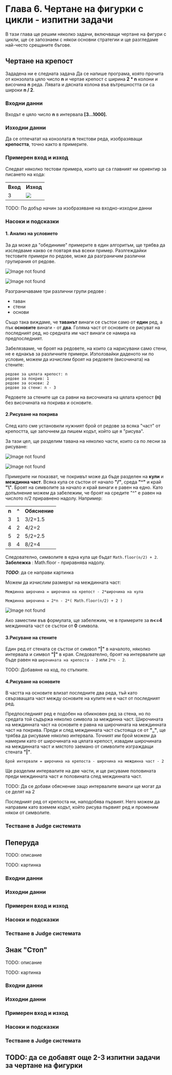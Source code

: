 # Глава 6. Чертане на фигурки с цикли - изпитни задачи
В тази глава ще решим няколко задачи, включващи чертане на фигури с цикли, ще се запознаем с някои основни стратегии и ще разгледаме най-често срещаните бъгове. 
## Чертане на крепост
Зададена ни е следната задача
Да се напише програма, която прочита от конзолата цяло число **n** и чертае крепост с ширина **2 * n** колони и височина **n** реда. Лявата и дясната колона във вътрешността си са широки **n / 2**.

### Входни данни
Входът е цяло число **n** в интервала **[3…1000].**
### Изходни данни
Да се отпечатат на конзолата **n** текстови реда, изобразяващи **крепостта**, точно както в примерите.
### Примерен вход и изход
Следват няколко тестови примера, които ще са главният ни ориентир за писането на кода:

<table>
	<tr>
    	<th>Вход</th>
        <th>Изход</th>
    </tr>
    <tr>
    	<td>3</td>
        <td>
        	<img src="assets/chapter-6-images/output-3.png">
        </td>
    </tr>
</table>
TODO: По добър начин за изобразяване на входно-изходни данни

### Насоки и подсказки
#### 1. Анализ на условието
За да може да "обединиме" примерите в един алгоритъм, ще трябва да изследваме какво се повтаря във всеки пример. Разлгеждайки тестовите примери по редове, може да  разграничим различни групирания от редове.

![Image not found](assets/chapter-6-images/input-5-explanation.png)

![Image not found](assets/chapter-6-images/input-8-explanation.png)

Разграничаваме три различни групи редове :
- таван
- стени
- основи

Също така виждаме, че **таванът** винаги се състои само от **един** ред, а пък **основите** винаги - от **два**. Голяма част от основите се рисуват на последният ред, но средната им част винаги се намира на предпоследният.

Забелязваме, че броят на редовете, на които са нарисувани само стени, не е еднакъв за различните примери. Използвайки даденото ни по условие, можем да изчислим броят на редовете (височината) на стените:

```
редове за цялата крепост: n
редове за покрив: 1
редове за основи: 2
редове за стени: n - 3
```
Редовете за стените ще са равни на височината на цялата крепост **(n)** без височината на покрива и основите.


#### 2.Рисуване на покрива
След като сме установили нужният брой от редове за всяка "част" от крепостта, ще започнем да пишем кодът, който ще я "рисува".

За тази цел, ще разделим тавана на няколко части, които са по лесни за рисуване:

![Image not found](assets/chapter-6-images/roof-8-explanation.png)

![Image not found](assets/chapter-6-images/roof-5-explanation.png)

Примерите ни показват, че покривът може да бъде разделен на **кули** и **междинна част**. Всяка кула се състои от начало **"/"**, среда **"^"** и край **"\\"**. Броят на символите за начало и край винаги е равен на едно. Като допълнение можем да забележим, че броят на средите "^" е равен на числото n/2 приравнено надолу. Например:

<table>
	<tr>
    	<th>n</th>
        <th>^</th>
        <th>Обяснение</th>
    </tr>
    <tr>
    	<td>3</td>
        <td>1</td>
        <td>3/2=1.5</td>
    </tr>
    <tr>
    	<td>4</td>
        <td>2</td>
        <td>4/2=2</td>
    </tr>
    <tr>
    	<td>5</td>
        <td>2</td>
        <td>5/2=2.5</td>
    </tr>
    <tr>
    	<td>8</td>
        <td>4</td>
        <td>8/2=4</td>
    </tr>
</table>

Следователно, символите в една кула ще бъдат `Math.floor(n/2) + 2`.
**Забележка** : Math.floor - приравнява надолу.

***TODO***: да се направи картинка

Можем да изчислим размерът на междинната част:

```
Междинна широчина = широчина на крепост - 2*широчина на кула

Междинна широчина = 2*n - 2*( Math.floor(n/2) + 2 )
```

![Image not found](assets/chapter-6-images/roof-4-exlpanation.png)

Ако заместим във формулата, ще забележим, че в примерите за **n<=4** междинната част се състои от **0** символа.

#### 3.Рисуване на стените

Един ред от стената се състои от символ **"|"** в началото, няколко интервала и символ **"|"** в края. Следователно, броят на интервалите ще бъде равен на `широчината на крепоста - 2` или `2*n - 2`.

TODO: Добавяне на код, по стъпките.

#### 4.Рисуване на основите

В частта на основите влизат последните два реда, тъй като свързващата част между основите на кулите не е част от последният ред. 

Предпоследният ред е подобен на обикновен ред за стена, но по средата той съдържа няколко символа за междинна част. Широчината на междинната част на основите е равна на широчината на междинната част на покрива. Преди и след междинната част състояща се от **"_"**, ще трябва да рисуваме няколко интервала. Точният им брой можем да намерим като от широчината на цялата крепост, извадим широчината на междинната част и мястото заемано от символите изграждащи стената **"|"**.

`Брой интервали = широчина на крепоста - широчина на междинна част - 2`

Ще разделим интервалите на две части, и ще рисуваме половината преди междинната част и половината след междинната част.

TODO: Да се добави обяснение защо интервалите винаги ще могат да се делят на 2

Последният ред от крепоста ни, наподобява първият. Него можем да направим като вземем кодът, който рисува първият ред и променим някои от символите.

### Тестване в Judge системата


## Пеперуда

TODO: описание

TODO: картинка

### Входни данни

### Изходни данни

### Примерен вход и изход

### Насоки и подсказки

### Тестване в Judge системата


## Знак "Стоп"

TODO: описание

TODO: картинка

### Входни данни

### Изходни данни

### Примерен вход и изход

### Насоки и подсказки

### Тестване в Judge системата


## TODO: да се добавят още 2-3 изпитни задачи за чертане на фигурки

